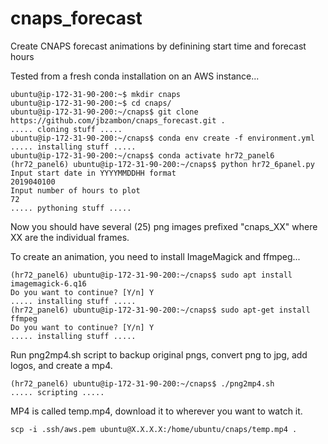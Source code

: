 # cnaps_forecast
Create CNAPS forecast animations by definining start time and forecast hours

Tested from a fresh conda installation on an AWS instance...
```
ubuntu@ip-172-31-90-200:~$ mkdir cnaps
ubuntu@ip-172-31-90-200:~$ cd cnaps/
ubuntu@ip-172-31-90-200:~/cnaps$ git clone https://github.com/jbzambon/cnaps_forecast.git .
..... cloning stuff .....
ubuntu@ip-172-31-90-200:~/cnaps$ conda env create -f environment.yml
..... installing stuff .....
ubuntu@ip-172-31-90-200:~/cnaps$ conda activate hr72_panel6
(hr72_panel6) ubuntu@ip-172-31-90-200:~/cnaps$ python hr72_6panel.py 
Input start date in YYYYMMDDHH format
2019040100
Input number of hours to plot
72
..... pythoning stuff .....
```
Now you should have several (25) png images prefixed "cnaps_XX" where XX are the individual frames.

To create an animation, you need to install ImageMagick and ffmpeg...
```
(hr72_panel6) ubuntu@ip-172-31-90-200:~/cnaps$ sudo apt install imagemagick-6.q16 
Do you want to continue? [Y/n] Y
..... installing stuff .....
(hr72_panel6) ubuntu@ip-172-31-90-200:~/cnaps$ sudo apt-get install ffmpeg
Do you want to continue? [Y/n] Y
..... installing stuff .....
```

Run png2mp4.sh script to backup original pngs, convert png to jpg, add logos, and create a mp4.

```
(hr72_panel6) ubuntu@ip-172-31-90-200:~/cnaps$ ./png2mp4.sh 
..... scripting .....
```

MP4 is called temp.mp4, download it to wherever you want to watch it.
```
scp -i .ssh/aws.pem ubuntu@X.X.X.X:/home/ubuntu/cnaps/temp.mp4 .
```
